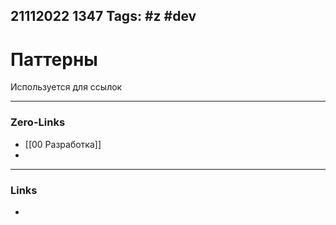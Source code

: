 21112022 1347
Tags: #z #dev
---
# Паттерны
Используется для ссылок

---
### Zero-Links
- [[00 Разработка]]
- 

---
### Links
- 